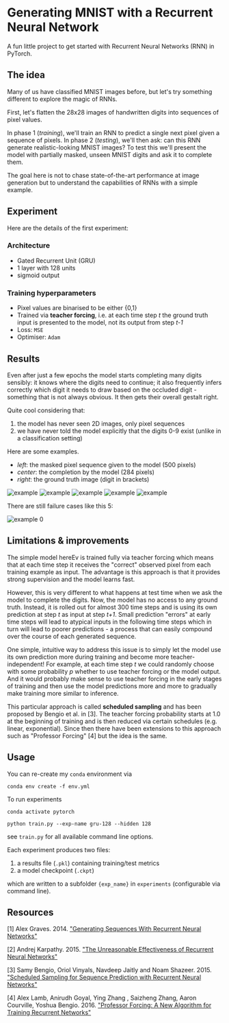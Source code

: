 # Generating MNIST with a Recurrent Neural Network

A fun little project to get started with Recurrent Neural Networks (RNN) in PyTorch.

## The idea

Many of us have classified MNIST images before, but let's try something different to explore the magic of RNNs.

First, let's flatten the 28x28 images of handwritten digits into sequences of pixel values.

In phase 1 (*training*), we'll train an RNN to predict 
a single next pixel given a sequence of pixels. In phase 2 (*testing*), we'll then ask: can this RNN generate realistic-looking
MNIST images? To test this we'll present the model with partially masked, unseen MNIST digits
and ask it to complete them.

The goal here is not to chase state-of-the-art performance at image generation but
to understand the capabilities of RNNs with a simple example.

## Experiment

Here are the details of the first experiment:

### Architecture 

* Gated Recurrent Unit (GRU)
* 1 layer with 128 units
* sigmoid output

### Training hyperparameters

* Pixel values are binarised to be either {0,1}
* Trained via **teacher forcing**, i.e. at each time step *t* the ground truth input is presented to the model, not its output from step *t-1*
* Loss: `MSE`
* Optimiser: `Adam`

## Results

Even after just a few epochs the model starts completing many digits sensibly:
it knows where the digits need to continue; it also frequently infers correctly
which digit it needs to draw based on the occluded digit - something that is not always obvious.
It then gets their overall gestalt right. 

Quite cool considering that:
1. the model has never seen 2D images, only pixel sequences
2. we have never told the model explicitly that the digits 0-9 exist (unlike in a classification setting)

Here are some examples. 

* *left*: the masked pixel sequence given to the model (500 pixels)
* *center*: the completion by the model (284 pixels)
* *right*: the ground truth image (digit in brackets)

![example](plots/examples/8-3705.gif)
![example](plots/examples/0-3217.gif)
![example](plots/examples/3-4944.gif)
![example](plots/examples/6-2985.gif)
![example](plots/examples/9-0643.gif)

There are still failure cases like this 5:

![example 0](plots/examples/5-3884.gif)

## Limitations & improvements

The simple model hereEv is trained fully via teacher forcing which means that at each time step it receives the "correct" observed
pixel from each training example as input. 
The advantage is this approach is that it provides strong supervision and the model learns fast.

However, this is very different to what happens at test time when we ask the model to complete the digits. 
Now, the model has no access to any ground truth. Instead, it is rolled out for almost 300 time steps and is using its own 
prediction at step *t* as input at step *t+1*. Small prediction "errors" at early time steps will lead to atypical inputs 
in the following time steps which in turn will lead to poorer predictions - a process that can easily compound over the 
course of each generated sequence.

One simple, intuitive way to address this issue is to simply let the model use its own prediction more during training
and become more teacher-independent!
For example, at each time step *t* we could randomly choose with some probability *p* whether to
use teacher forcing or the model output. And it would probably make sense to use teacher forcing in the early stages
of training and then use the model predictions more and more to gradually make training more
similar to inference.

This particular approach is called **scheduled sampling** and has been proposed by Bengio et al. in [3]. The teacher forcing 
probability starts at 1.0 at the beginning of training and is then reduced via certain schedules (e.g. linear, exponential).
Since then there have been extensions to this approach such as "Professor Forcing" [4] but the idea is the same.

## Usage

You can re-create my `conda` environment via

```shell
conda env create -f env.yml
```

To run experiments


```shell
conda activate pytorch

python train.py --exp-name gru-128 --hidden 128
```
see `train.py` for all available command line options.

Each experiment produces two files: 
1. a results file (`.pkl`) containing training/test metrics
2. a model checkpoint (`.ckpt`) 

which are written to a subfolder `{exp_name}` in `experiments` (configurable via command line).

## Resources

[1] Alex Graves. 2014. ["Generating Sequences With Recurrent Neural Networks"](https://arxiv.org/pdf/1308.0850)

[2] Andrej Karpathy. 2015. ["The Unreasonable Effectiveness of Recurrent Neural Networks"](https://karpathy.github.io/2015/05/21/rnn-effectiveness/)

[3] Samy Bengio, Oriol Vinyals, Navdeep Jaitly and Noam Shazeer. 2015. ["Scheduled Sampling for Sequence Prediction with
Recurrent Neural Networks"](https://arxiv.org/pdf/1506.03099)

[4] Alex Lamb, Anirudh Goyal, Ying Zhang , Saizheng Zhang, Aaron Courville, Yoshua Bengio. 2016. ["Professor Forcing: A New Algorithm for Training
Recurrent Networks"](https://arxiv.org/pdf/1610.09038)